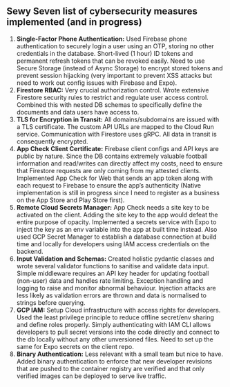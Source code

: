 ## Sewy Seven list of cybersecurity measures implemented (and in progress)

1. **Single-Factor Phone Authentication:** Used Firebase phone authentication to securely login a user using an OTP, storing no other credentials in the database. Short-lived (1 hour) ID tokens and permanent refresh tokens that can be revoked easily. Need to use Secure Storage (instead of Async Storage) to encrypt stored tokens and prevent session hijacking (very important to prevent XSS attacks but need to work out config issues with Firebase and Expo).
2. **Firestore RBAC:** Very crucial authorization control. Wrote extensive Firestore security rules to restrict and regulate user access control. Combined this with nested DB schemas to specifically define the documents and data users have access to.
3. **TLS for Encryption in Transit:** All domains/subdomains are issued with a TLS certificate. The custom API URLs are mapped to the Cloud Run service. Communication with Firestore uses gRPC. All data in transit is consequently encrypted.
4. **App Check Client Certificate:** Firebase client configs and API keys are public by nature. Since the DB contains extremely valuable football information and read/writes can directly affect my costs, need to ensure that Firestore requests are only coming from my attested clients. Implemented App Check for Web that sends an app token along with each request to Firebase to ensure the app’s authenticity (Native implementation is still in progress since I need to register as a business on the App Store and Play Store first).
5. **Remote Cloud Secrets Manager:** App Check needs a site key to be activated on the client. Adding the site key to the app would defeat the entire purpose of opacity. Implemented a secrets service with Expo to inject the key as an env variable into the app at built time instead. Also used GCP Secret Manager to establish a database connection at build time and locally for developers using IAM access credentials on the backend.
6. **Input Validation and Schemas:** Created holistic pydantic classes and wrote several validator functions to sanitise and validate data input. Simple middleware requires an API key header for updating football (non-user) data and handles rate limiting. Exception handling and logging to raise and monitor abnormal behaviour. Injection attacks are less likely as validation errors are thrown and data is normalised to strings before querying.
7. **GCP IAM:** Setup Cloud infrastructure with access rights for developers. Used the least privilege principle to reduce offline secret/env sharing and define roles properly. Simply authenticating with IAM CLI allows developers to pull secret versions into the code directly and connect to the db locally without any other unversioned files. Need to set up the same for Expo secrets on the client repo.
8. **Binary Authentication:** Less relevant with a small team but nice to have. Added binary authentication to enforce that new developer revisions that are pushed to the container registry are verified and that only verified images can be deployed to serve live traffic.
